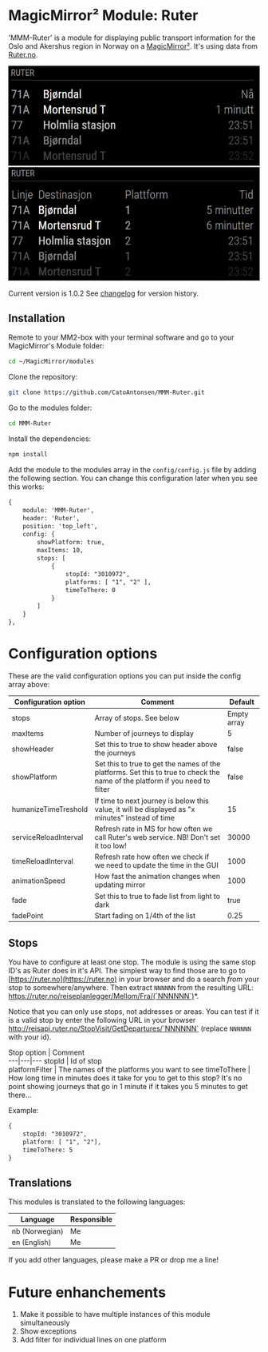 # MagicMirror² Module: Ruter
'MMM-Ruter' is a module for displaying public transport information for the Oslo and Akershus region in Norway on a [MagicMirror²](https://magicmirror.builders/). It's using data from [Ruter.no](http://reisapi.ruter.no/help).

![Simple](images/MMM-Ruter_Simple.png)
![Full](images/MMM-Ruter_Full.png) 

Current version is 1.0.2 See [changelog](CHANGELOG.md "Version history") for version history.

## Installation

Remote to your MM2-box with your terminal software and go to your MagicMirror's Module folder:
````bash
cd ~/MagicMirror/modules
````

Clone the repository:
````bash
git clone https://github.com/CatoAntonsen/MMM-Ruter.git
````

Go to the modules folder:
````bash
cd MMM-Ruter
````

Install the dependencies:
````bash
npm install
````

Add the module to the modules array in the `config/config.js` file by adding the following section. You can change this configuration later when you see this works:
```
{
	module: 'MMM-Ruter',
	header: 'Ruter',
	position: 'top_left',
	config: {
		showPlatform: true, 
		maxItems: 10,
		stops: [
			{
				stopId: "3010972",
				platforms: [ "1", "2" ],
				timeToThere: 0
			}
		]
	}
},
```

# Configuration options

These are the valid configuration options you can put inside the config array above:

Configuration option | Comment | Default 
---|---|---
stops | Array of stops. See below | Empty array
maxItems | Number of journeys to display | 5 
showHeader | Set this to true to show header above the journeys | false
showPlatform | Set this to true to get the names of the platforms. Set this to true to check the name of the platform if you need to filter  | false
humanizeTimeTreshold | If time to next journey is below this value, it will be displayed as "x minutes" instead of time | 15 
serviceReloadInterval | Refresh rate in MS for how often we call Ruter's web service. NB! Don't set it too low! | 30000 
timeReloadInterval | Refresh rate how often we check if we need to update the time in the GUI | 1000 
animationSpeed | How fast the animation changes when updating mirror | 1000  
fade | Set this to true to fade list from light to dark | true  
fadePoint | Start fading on 1/4th of the list | 0.25

## Stops
You have to configure at least one stop. The module is using the same stop ID's as Ruter does in it's API. The simplest way to find those are to go to [https://ruter.no](https://ruter.no) in your browser and do a search _from_ your stop to somewhere/anywhere. Then extract `NNNNNN` from the resulting URL: https://ruter.no/reiseplanlegger/Mellom/Fra/(`NNNNNN`)*. 

Notice that you can only use stops, not addresses or areas. You can test if it is a valid stop by enter the following URL in your browser http://reisapi.ruter.no/StopVisit/GetDepartures/`NNNNNN` (replace `NNNNNN` with your id).

Stop option | Comment  
---|---|---
stopId | Id of stop  
platformFilter | The names of the platforms you want to see
timeToThere | How long time in minutes does it take for you to get to this stop? It's no point showing journeys that go in 1 minute if it takes you 5 minutes to get there...

Example:
```
{
	stopId: "3010972",
	platform: [ "1", "2"],
	timeToThere: 5
}

``` 
## Translations

This modules is translated to the following languages:

Language | Responsible
---|---
nb (Norwegian) | Me
en (English) | Me

If you add other languages, please make a PR or drop me a line!

# Future enhanchements

1. Make it possible to have multiple instances of this module simultaneously
2. Show exceptions
3. Add filter for individual lines on one platform
